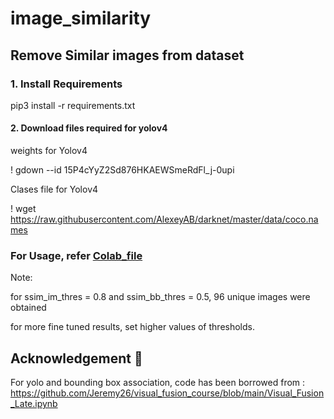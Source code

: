 # image_similarity

## Remove Similar images from dataset

### 1. Install Requirements
pip3 install -r requirements.txt

#### 2. Download files required for yolov4

weights for Yolov4 


! gdown --id 15P4cYyZ2Sd876HKAEWSmeRdFl_j-0upi 

Clases file for Yolov4


! wget https://raw.githubusercontent.com/AlexeyAB/darknet/master/data/coco.names

### For Usage, refer [Colab_file](demo.ipynb)

Note:

for ssim_im_thres = 0.8 and ssim_bb_thres = 0.5, 96 unique images were obtained

for more fine tuned results, set higher values of thresholds. 

## Acknowledgement :pray:
For yolo and bounding box association, code has been borrowed from : 
https://github.com/Jeremy26/visual_fusion_course/blob/main/Visual_Fusion_Late.ipynb
